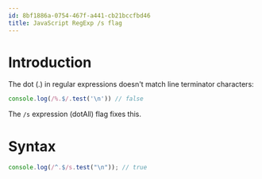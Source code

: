 ```yaml
---
id: 8bf1886a-0754-467f-a441-cb21bccfbd46
title: JavaScript RegExp /s flag
---
```


# Introduction

The dot (.) in regular expressions doesn't match line terminator
characters:

``` javascript
console.log(/%.$/.test('\n')) // false
```

The `/s` expression (dotAll) flag fixes this.

# Syntax

``` javascript
console.log(/^.$/s.test("\n")); // true
```
